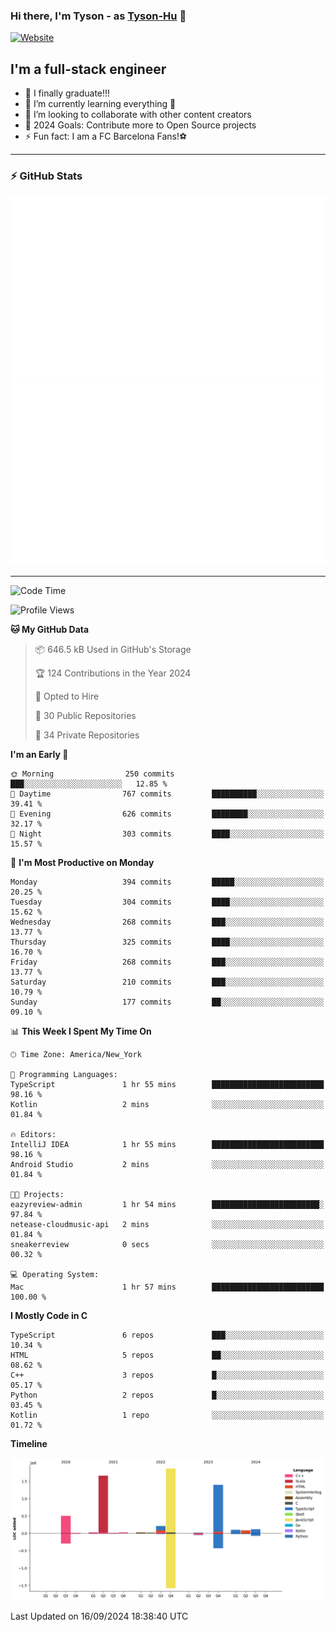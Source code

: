 ### Hi there, I'm Tyson - as [Tyson-Hu][website] 👋

[![Website](https://img.shields.io/website?label=Tianzhe.me&style=for-the-badge&url=https%3A%2F%2Ftianzhe.me)](https://tianzhe.me)


## I'm a full-stack engineer

- 🔭 I finally graduate!!!
- 🌱 I’m currently learning everything 🤣
- 👯 I’m looking to collaborate with other content creators
- 🥅 2024 Goals: Contribute more to Open Source projects
- ⚡ Fun fact: I am a FC Barcelona Fans!⚽️

---

### ⚡️ GitHub Stats
![](https://raw.githubusercontent.com/Tyson-Hu/github-stats-card/master/generated/overview.svg)
![](https://raw.githubusercontent.com/Tyson-Hu/github-stats-card/master/generated/languages.svg)

---

<!--START_SECTION:waka-->
![Code Time](http://img.shields.io/badge/Code%20Time-243%20hrs-blue)

![Profile Views](http://img.shields.io/badge/Profile%20Views-0-blue)

**🐱 My GitHub Data** 

> 📦 646.5 kB Used in GitHub's Storage 
 > 
> 🏆 124 Contributions in the Year 2024
 > 
> 💼 Opted to Hire
 > 
> 📜 30 Public Repositories 
 > 
> 🔑 34 Private Repositories 
 > 
**I'm an Early 🐤** 

```text
🌞 Morning                250 commits         ███░░░░░░░░░░░░░░░░░░░░░░   12.85 % 
🌆 Daytime                767 commits         ██████████░░░░░░░░░░░░░░░   39.41 % 
🌃 Evening                626 commits         ████████░░░░░░░░░░░░░░░░░   32.17 % 
🌙 Night                  303 commits         ████░░░░░░░░░░░░░░░░░░░░░   15.57 % 
```
📅 **I'm Most Productive on Monday** 

```text
Monday                   394 commits         █████░░░░░░░░░░░░░░░░░░░░   20.25 % 
Tuesday                  304 commits         ████░░░░░░░░░░░░░░░░░░░░░   15.62 % 
Wednesday                268 commits         ███░░░░░░░░░░░░░░░░░░░░░░   13.77 % 
Thursday                 325 commits         ████░░░░░░░░░░░░░░░░░░░░░   16.70 % 
Friday                   268 commits         ███░░░░░░░░░░░░░░░░░░░░░░   13.77 % 
Saturday                 210 commits         ███░░░░░░░░░░░░░░░░░░░░░░   10.79 % 
Sunday                   177 commits         ██░░░░░░░░░░░░░░░░░░░░░░░   09.10 % 
```


📊 **This Week I Spent My Time On** 

```text
🕑︎ Time Zone: America/New_York

💬 Programming Languages: 
TypeScript               1 hr 55 mins        █████████████████████████   98.16 % 
Kotlin                   2 mins              ░░░░░░░░░░░░░░░░░░░░░░░░░   01.84 % 

🔥 Editors: 
IntelliJ IDEA            1 hr 55 mins        █████████████████████████   98.16 % 
Android Studio           2 mins              ░░░░░░░░░░░░░░░░░░░░░░░░░   01.84 % 

🐱‍💻 Projects: 
eazyreview-admin         1 hr 54 mins        ████████████████████████░   97.84 % 
netease-cloudmusic-api   2 mins              ░░░░░░░░░░░░░░░░░░░░░░░░░   01.84 % 
sneakerreview            0 secs              ░░░░░░░░░░░░░░░░░░░░░░░░░   00.32 % 

💻 Operating System: 
Mac                      1 hr 57 mins        █████████████████████████   100.00 % 
```

**I Mostly Code in C** 

```text
TypeScript               6 repos             ███░░░░░░░░░░░░░░░░░░░░░░   10.34 % 
HTML                     5 repos             ██░░░░░░░░░░░░░░░░░░░░░░░   08.62 % 
C++                      3 repos             █░░░░░░░░░░░░░░░░░░░░░░░░   05.17 % 
Python                   2 repos             █░░░░░░░░░░░░░░░░░░░░░░░░   03.45 % 
Kotlin                   1 repo              ░░░░░░░░░░░░░░░░░░░░░░░░░   01.72 % 
```



**Timeline**

![Lines of Code chart](https://raw.githubusercontent.com/Tyson-Hu/Tyson-Hu/main/assets/bar_graph.png)


 Last Updated on 16/09/2024 18:38:40 UTC
<!--END_SECTION:waka-->


[website]: https://github.com/Tyson-Hu
